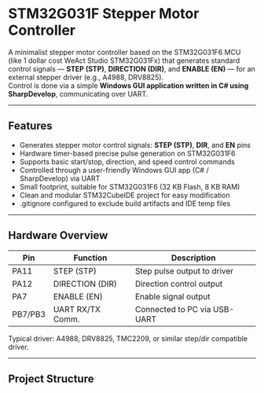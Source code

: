# STM32G031F Stepper Motor Controller

A minimalist stepper motor controller based on the STM32G031F6 MCU (like 1 dollar cost WeAct Studio STM32G031Fx) that generates standard control signals — **STEP (STP)**, **DIRECTION (DIR)**, and **ENABLE (EN)** — for an external stepper driver (e.g., A4988, DRV8825).  
Control is done via a simple **Windows GUI application written in C# using SharpDevelop**, communicating over UART.

---

## Features

- Generates stepper motor control signals: **STEP (STP)**, **DIR**, and **EN** pins  
- Hardware timer-based precise pulse generation on STM32G031F6  
- Supports basic start/stop, direction, and speed control commands  
- Controlled through a user-friendly Windows GUI app (C# / SharpDevelop) via UART  
- Small footprint, suitable for STM32G031F6 (32 KB Flash, 8 KB RAM)  
- Clean and modular STM32CubeIDE project for easy modification  
- .gitignore configured to exclude build artifacts and IDE temp files  

---

## Hardware Overview

| Pin         | Function               | Description                         |
|-------------|------------------------|-----------------------------------|
| PA11        | STEP (STP)             | Step pulse output to driver       |
| PA12        | DIRECTION (DIR)        | Direction control output           |
| PA7         | ENABLE (EN)            | Enable signal output               |
| PB7/PB3     | UART RX/TX Comm.       | Connected to PC via USB-UART   |

Typical driver: A4988, DRV8825, TMC2209, or similar step/dir compatible driver.

---

## Project Structure


